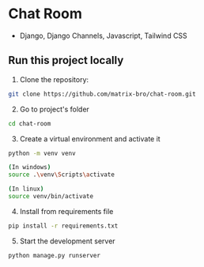 # Chat Room

- Django, Django Channels, Javascript, Tailwind CSS

## Run this project locally

1. Clone the repository:

```bash
git clone https://github.com/matrix-bro/chat-room.git
```

2. Go to project's folder

```bash
cd chat-room
```

3. Create a virtual environment and activate it

```bash
python -m venv venv

(In windows)
source .\venv\Scripts\activate

(In linux)
source venv/bin/activate
```

4. Install from requirements file

```bash
pip install -r requirements.txt
```

5. Start the development server

```bash
python manage.py runserver
```
